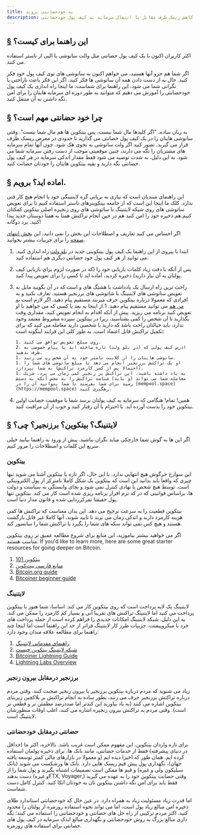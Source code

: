 ```yaml
---
title: به خودحضانتی بروید
description: در این راهنما، یک راه حل ساده آموزش می دهیم برای کاهش ریسک طرف مقابل با انتقال سرمایه به کیف پول خودحضانتی.
---
```


## [§](#این-راهنما-برای-کیست) این راهنما برای کیست؟

اکثر کاربران اکنون با یک کیف پول حضانتی مثل والت ساتوشی یا البی از ناستر استفاده می کنند.

اگر شما هم جزو آنها هستید، می خواهم اکنون به ساتوشی های توی کیف پول خود فکر کنید. حال به از دست دادن همه آن ساتوشی ها فکر کنید. اگر این فکر باعث ناراحتی یا نگرانی شما می شود، این راهنما برای شماست.
ما اینجا راه اندازی یک کیف پول خودحضانتی را آموزش می دهیم که متوانید به طور دوره ای سرمایه هایتان را برای امن نگه داشتن به آن منتقل کنید.

## [§](#چرا-خودحضانتی-مهم-است) چرا خود حضانتی مهم است؟

به زبان ساده، "اگر کلیدها مال شما نیست، پس بیتکوین ها هم مال شما نیست". وقتی ساتوشی هایتان را در یک کیف پول حضانتی می گذارید تا حدودی در معرض ریسک طرف قرار می گیرید. تصور کنید اگر ولت ساتوشی به نحوی هک شود. چون آنها تمام سرمایه های مشتریان را نگه می دارند، چنین موقعیتی موجب از دست رفتن سرمایه شما می شود.
به این دلیل، به شدت توصیه می شود فقط مقدار اندکی سرمایه در _هر_ کیف پول حضانتی نگه دارید و بقیه بیتکوین هایتان را خودتان حضانت کنید.

## [§](#آماده-اید-برویم) اماده اید؟ برویم.

این راهنمای مبتدیان است که نیازی به برپایی گره لایتنینگی خود یا انجام هیچ کار فنی ندارد. کلک ما اینجا این است که از جامعه بیتکوینرهای ناستر استفاده کنیم تا برای تعویض ساتوشی های روی شبکه لایتنینگ با ساتوشی های روی زنجیره اصلی بیتکوین کمکتان کنیم.هم ذخیره خود را امن کنید هم در حین انجام تراکنش همتا به همتا دوستان جدید پیدا کنید. برد دوگانه!

اگر احساس می کنید تعاریف و اصطلاحات این بخش را نمی دانید، این [بخش انتهای صفحه](#lightning-bitcoin-on-chain-what) را برای جزییات بیشتر بخوانید.

1.  ابتدا با پیروی از این راهنما یک کیف پول بیتکوینی جدید در [بلو ولت](https://bluewallet.io/docs/create-bitcoin-wallet/) راه اندازی کنید. می توانید از هر کیف پول خود حضانتی دیگری هم استفاده کنید.
2.  پس از آنکه با دقت زیاد کلمات بازیابی خود را (که در صورت لزوم برای بازیابی کیف پولتان به آن نیاز دارید) ذخیره کردید، آماده اید تا کسی را برای تعویض پیدا کنید.
3.  راحت ترین راه ارسال یک یادداشت با هشتگ های و است که در آن بگویید مایل به تعویض ساتوشی های لایتنینگ با شاتوشی های برزنجیر هستید. تعارف نکنید و به افرادی که معمولا درباره بیتکوین حرف میزنند مستقیم پیام دهید. اگر لازم است [به من هم](https://primal.net/jeffg) می توانید مستقیم پیام دهید.
    1.از اینجا به بعد با کسی که می خواهید با او تعویض کنید برنامه می ریزید. پیش از آنکه اقدام به انجام تعویض کنید، مقداری وقت بگذارید تا آن شخص را کمی بشناسید، زیرا در بیتکوین سپرده مشروط معتمد وجود ندارد، باید خیالتان راحت باشد که دارید با شخصی دارید معامله می کنید که برای تکمیل تراکنش قابل اعتماد است. به طور کلی این فرایند اینگونه است:

        1. روی مبلغ تعویض توافق می کنید.
        2. ادرس کیف پولی که (در بلو ولت) تازه ساخته اید با پیام خصوصی به طرف بدهید.
        1. ساتوشی هایتان را از کلاینت ناستر خود به آن شخص زپ می زنید.
        1. او یک تراکنش برزنجیر انجام می دهد تا مبلغ ساتوشی های شما را (احتمالا پس از کسر کارمزد تراکنش) به شما بپردازد.
        1. به یاد داشته باشید، این تراکنش بر زنجیر کمی زمان می برد. شریک معامله شما می تواند (و باید) شناسه تراکنش را به محض آنکه به دستش رسید برای شما بفرستد تا شما بتوانید آن را در [mempool.space](https://mempool.space) رهگیری کنید.

4.  همین! تمام! هنگامی که سرمایه به کیف پولتان برسد شما با موفقیت حضانت اولین بیتکوین خود را بدست آورده اید. با احترام با آن رفتار کنید و خوب از آن مراقبت کنید.

## [§](#لایتنینگ-بیتکوین-برزنجیر-چی) لایتنینگ؟ بیتکوین؟ برزنجیر؟ چی؟

اگر این ها به گوش شما خارجکی میاید نگران نباشید. پیش از ورود به راهنما بیایید خیلی سریع این کلمات و اصطلاحات را مرور کنیم.

### بیتکوین

این سوارخ خرگوش هیچ انتهایی ندارد. با این حال، اگر تازه با بیتکوین آشنا می شوید تنها چیزی که واقعا باید بدانید این است که بیتکوین یک شکل کاملا نامترکز از پول الکترونیکی است. توسط هیچ شخص یا نهادی کنترل نمی شود و بجای وابستگی به سیاست و دولت ها، براساس قوانینی که در کد نرم افزار برنامه ریزی شده است کار می کند. بیتکوین تنها پول حقیقتا تمرکززدایی شده و قانون مدار دنیا است.

بیتکوین قطعیت را به سرعت ترجیح می دهد. این بدان معناست که تراکنش ها کمی هزینه کارمزد دارند و اندکی زمان می برند تا تایید شوند، آنها کاملا غیر قابل بازگشت هستند و هیچ کس نمی تواند سکه های شما را بگیرد یا تراکنش شما را سانسور کند.

اگر می خواهید بیشتر بیاموزید، این منابع برای شروع مطالعه عمیق تر روی بیتکوین مناسب هستند.
If you'd like to learn more, here are some great starter resources for going deeper on Bitcoin.

1. [بیتکوین 101](https://arzdigital.com/category/beginners/bitcoin-101/)
2. [منابع فارسی بیت‌کوین](https://bitcoind.me/)
3. [Bitcoin.org guide](https://bitcoin.org/en/how-it-works)
4. [Bitcoiner beginner guide](https://bitcoiner.guide/beginner/)

### لایتنینگ

لایتنینگ یک لایه پرداخت است که روی بیتکوین کار می کند. اساسا، شما هنوز با بیتکوین پرداخت می کنید اما لایتنینگ تراکنش های تقریبا آنی و بسیار کم کارمزد را ممکن می کند. به این دلیل، شبکه لایتنینگ امکانات جدیدی را فراهم کرده است از جمله پرداخت های خرد یا میکروپیمنت. جزییات طرز کار لایتنینگ فراتر از حد این راهنما است اما اینجا چند راهنما برای مطالعه علاقه مندان وجود دارد:

1. [راهنمای مقدماتی لایتنینگ](https://bitcoind.me/blobs/tuts/lightning-network-chist-bitcoind_me.pdf)
1. [شبکه لایتنینگ بیتکوین چیست](https://arzdigital.com/lightning-network-explained)
1. [Bitcoiner Lightning Guide](https://bitcoiner.guide/lightning/)
1. [Lightning Labs Overview](https://docs.lightning.engineering/the-lightning-network/overview)

### برزنجیر درمقابل بیرون زنجیر

زیاد می شنوید که مردم درباره بیتکوین برزنجیر یا بیرون زنجیر صحبت کنند. وقتی مردم درباره تراکنش برزنجیر حرف می زنند، بطور ساده به انجام تراکنش بر بلاکچین زیربنای بیتکوین اشاره می کنند (به یاد بیاورید این کندتر اما صددرصد مطمئن تر و قطعی تر است). وقتی مردم به تراکنش بیرون زنجیره اشاره می کنند، اغلب اوقات منظورشان لایتنینگ است.

### حضانتی درمقابل خودحضانتی

برای تازه واردان بیتکوین، این مفهوم ممکن است غریب باشد. بالاخره، اکثر ما (حداقل در دنیای پیشرفته) فقط از خدمات حضانتی، مانند بانک ها، برای ذخیره پولمان استفاده کرده ایم. همان طور که اخیرا دیده ایم (و معمولا در بازارهای مالی کمتر توسعه یافته جهان)، نگهداری پول پیش قیم ریسک هایی دارد. بانک ها ورشکست می شوند (بانک سیلیکون ولی و غیره) و قیم ها ممکن است تصمیمات اشتباه بگیرند و پول شما را از دست بدهند (و غیرهFTX, Voyager,)
وقتی حضانت بیتکوین خود را به عهده می گیرید فقط باید برای امن نگه داشتن بیتکوین تان به خودتان اتکا کنید. کنترل کامل دست شماست.

اما قدرت زیاد مسئولیت زیاد به همراه دارد. در عین حال که خودحضانتی استاندارد طلای ذخیره امن مبالغ زیاد پول است، اما می تواند نحوه استفاده روزمره از پولتان را محدود کنید. اکثر مردم ترکیبی از راه حل های حضانتی و خودحضانتی را استفاده می کنند؛ نگه داری مبالغ بزرگ به روش خودحضانتی و نگهداری مبالغ اندک سرمایه در کیف پول های حضانتی برای استفاده های روزمره.
